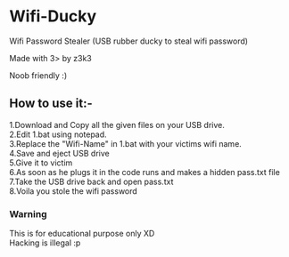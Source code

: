 # Wifi-Ducky
Wifi Password Stealer (USB rubber ducky to steal wifi password)

Made with 3> by z3k3

Noob friendly :)

## How to use it:-
1.Download and Copy all the given files on your USB drive.<br>
2.Edit 1.bat using notepad.<br>
3.Replace the "Wifi-Name" in 1.bat with your victims wifi name.<br>
4.Save and eject USB drive<br>
5.Give it to victim<br>
6.As soon as he plugs it in the code runs and makes a hidden pass.txt file<br>
7.Take the USB drive back and open pass.txt<br>
8.Voila you stole the wifi password<br>

### Warning
This is for educational purpose only XD <br>
Hacking is illegal :p
